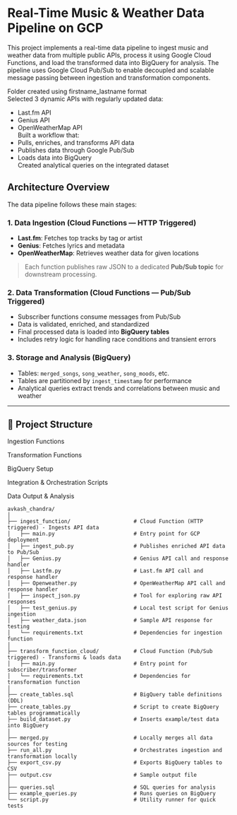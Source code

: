 # Real-Time Music & Weather Data Pipeline on GCP

This project implements a real-time data pipeline to ingest music and weather data from multiple public APIs, process it using Google Cloud Functions, and load the transformed data into BigQuery for analysis. The pipeline uses Google Cloud Pub/Sub to enable decoupled and scalable message passing between ingestion and transformation components.



Folder created using firstname_lastname format  
Selected 3 dynamic APIs with regularly updated data:
- Last.fm API
- Genius API
- OpenWeatherMap API  
Built a workflow that:
- Pulls, enriches, and transforms API data
- Publishes data through Google Pub/Sub
- Loads data into BigQuery  
Created analytical queries on the integrated dataset  



## Architecture Overview

The data pipeline follows these main stages:

### 1. Data Ingestion (Cloud Functions — HTTP Triggered)
- **Last.fm**: Fetches top tracks by tag or artist
- **Genius**: Fetches lyrics and metadata
- **OpenWeatherMap**: Retrieves weather data for given locations

> Each function publishes raw JSON to a dedicated **Pub/Sub topic** for downstream processing.

### 2. Data Transformation (Cloud Functions — Pub/Sub Triggered)
- Subscriber functions consume messages from Pub/Sub
- Data is validated, enriched, and standardized
- Final processed data is loaded into **BigQuery tables**
- Includes retry logic for handling race conditions and transient errors

### 3. Storage and Analysis (BigQuery)
- Tables: `merged_songs`, `song_weather`, `song_moods`, etc.
- Tables are partitioned by `ingest_timestamp` for performance
- Analytical queries extract trends and correlations between music and weather

---

## 📁 Project Structure

Ingestion Functions

Transformation Functions

BigQuery Setup

Integration & Orchestration Scripts

Data Output & Analysis
```
avkash_chandra/
│
├── ingest_function/                    # Cloud Function (HTTP triggered) - Ingests API data
│   ├── main.py                         # Entry point for GCP deployment
│   ├── ingest_pub.py                   # Publishes enriched API data to Pub/Sub
│   ├── Genius.py                       # Genius API call and response handler
│   ├── Lastfm.py                       # Last.fm API call and response handler
│   ├── Openweather.py                  # OpenWeatherMap API call and response handler
│   ├── inspect_json.py                 # Tool for exploring raw API responses
│   ├── test_genius.py                  # Local test script for Genius ingestion
│   ├── weather_data.json               # Sample API response for testing
│   └── requirements.txt                # Dependencies for ingestion function
│
├── transform_function_cloud/           # Cloud Function (Pub/Sub triggered) - Transforms & loads data
│   ├── main.py                         # Entry point for subscriber/transformer
│   └── requirements.txt                # Dependencies for transformation function
│
├── create_tables.sql                   # BigQuery table definitions (DDL)
├── create_tables.py                    # Script to create BigQuery tables programmatically
├── build_dataset.py                    # Inserts example/test data into BigQuery
│
├── merged.py                           # Locally merges all data sources for testing
├── run_all.py                          # Orchestrates ingestion and transformation locally
├── export_csv.py                       # Exports BigQuery tables to CSV
├── output.csv                          # Sample output file
│
├── queries.sql                         # SQL queries for analysis
├── example_queries.py                  # Runs queries on BigQuery
└── script.py                           # Utility runner for quick tests
```
